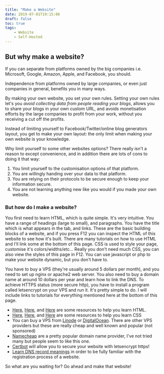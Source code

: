 ```yaml
---
title: "Make a Website"
date: 2019-07-01T19:15:06
draft: false
toc: true
tags:
    - Website
    - Self-Hosted
---
```


## But why make a website?

If you can separate from platforms owned by the big companies i.e. Microsoft, Google, Amazon, Apple, and Facebook, you should. 

Independence from platforms owned by large companies, or even just companies in general, benefits you in many ways.

By making your own website, you set your own rules. Setting your own rules let's you *avoid collecting data from people reading your blogs*, 
allows you to share your blogs in your own custom URL, and avoids monetisation efforts by the large companies to profit from your work, without you receiving a cut off the profits.

Instead of limiting yourself to Facebook/Twitter/online blog generators layout, you get to make your own layout: the only limit when making your own website is your knowledge. 

Why limit yourself to some other websites options? There really isn't a reason to except convenience, and in addition there are lots of cons to doing it that way:

1. You limit yourself to the customisation options of that platform.
2. You are willingly handing over your data to that platform.
3. You are relying on their protocols to be secure enough to keep your information secure.
4. You are not learning anything new like you would if you made your own website.

### But how do I make a website?

You first need to learn HTML, which is quite simple. It's very intuitive. You have a range of headings (large to small), and paragraphs. You have the title which is what appears in the tab, and links. These are the basic building blocks of a website, and if you press F12 you can inspect the HTML of this website to see how it's built. There are many tutorials on how to use HTML and I'll link some at the bottom of this page. CSS is used to style your page, customise it's colors/widths/etc... Really you don't need much CSS, you can also view the styles of this page in F12. You can use javascript or php to make your website dynamic, but you don't have to.

You have to buy a VPS (they're usually around 5 dollars per month), and you need to set up nginx or apache2 web server. You also need to buy a domain name at around 10 dollars per year and learn how to link the DNS. To achieve HTTPS status (more secure http), you have to install a program called letsencrypt on your VPS and run it. It's pretty simple to do. I will include links to tutorials for everything mentioned here at the bottom of this page.

- <a href="https://www.learn-html.org/">Here</a>, <a href="https://developer.mozilla.org/en-US/docs/Learn/Getting_started_with_the_web">Here</a>,
  and <a href="https://developer.mozilla.org/en-US/docs/Learn/HTML">Here</a> are some resources to help you learn HTML.
- <a href="https://www.codecademy.com/learn/learn-css">Here</a>, <a href="https://css-tricks.com/">Here</a>, and <a href="https://developer.mozilla.org/en-US/docs/Learn/CSS">Here</a> are some resources to help you learn CSS
- You can buy a VPS from <a href="https://www.linode.com/">Linode</a> or <a href="https://www.digitalocean.com/">DigitalOcean</a>. There are other VPS providers but these are really cheap and well known and popular (not sponsored)
- <a href="https://www.namecheap.com/">Namecheap</a> are a pretty popular domain name provider, I've not tried many but people seem to like this one.
- <a href="https://certbot.eff.org/lets-encrypt/ubuntufocal-apache">Certbot</a> will allow you to secure your website with letsencrypt https!
- <a href="https://my.bluehost.com/hosting/help/what-are-dns-records">Learn DNS record
  meanings</a> in order to be fully familiar with the registration process of a website.

So what are you waiting for? Go ahead and make that website!
